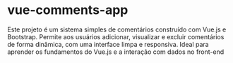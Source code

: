 # vue-comments-app
Este projeto é um sistema simples de comentários construído com Vue.js e Bootstrap. Permite aos usuários adicionar, visualizar e excluir comentários de forma dinâmica, com uma interface limpa e responsiva. Ideal para aprender os fundamentos do Vue.js e a interação com dados no front-end
